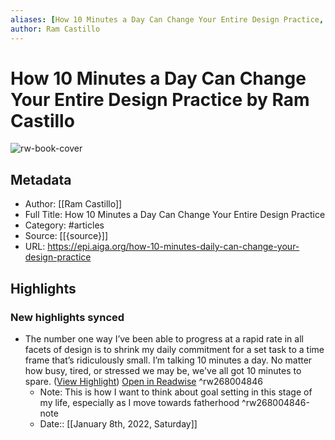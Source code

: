 ```yaml
---
aliases: [How 10 Minutes a Day Can Change Your Entire Design Practice, How 10 Minutes a Day Can Change Your Entire Design Practice]
author: Ram Castillo
---
```

# How 10 Minutes a Day Can Change Your Entire Design Practice by Ram Castillo

![rw-book-cover](https://readwise-assets.s3.amazonaws.com/static/images/article2.74d541386bbf.png)

## Metadata
- Author: [[Ram Castillo]]
- Full Title: How 10 Minutes a Day Can Change Your Entire Design Practice
- Category: #articles
- Source: [[{source}]]
- URL: https://epi.aiga.org/how-10-minutes-daily-can-change-your-design-practice

## Highlights
### New highlights synced
- The number one way I’ve been able to progress at a rapid rate in all facets of design is to shrink my daily commitment for a set task to a time frame that’s ridiculously small. I’m talking 10 minutes a day. No matter how busy, tired, or stressed we may be, we've all got 10 minutes to spare. ([View Highlight](https://read.readwise.io/read/01frvmvs1q7y5cmzfm7r4v5xrr)) [Open in Readwise](https://readwise.io/open/268004846) ^rw268004846
    - Note: This is how I want to think about goal setting in this stage of my life, especially as I move towards fatherhood ^rw268004846-note
    - Date:: [[January 8th, 2022, Saturday]]
